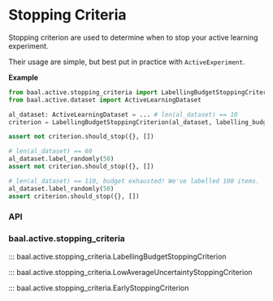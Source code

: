 # Stopping Criteria

Stopping criterion are used to determine when to stop your active learning experiment.

Their usage are simple, but best put in practice with `ActiveExperiment`.

**Example**
```python
from baal.active.stopping_criteria import LabellingBudgetStoppingCriterion
from baal.active.dataset import ActiveLearningDataset

al_dataset: ActiveLearningDataset = ... # len(al_dataset) == 10
criterion = LabellingBudgetStoppingCriterion(al_dataset, labelling_budget=100)

assert not criterion.should_stop({}, [])

# len(al_dataset) == 60
al_dataset.label_randomly(50)
assert not criterion.should_stop({}, [])

# len(al_dataset) == 110, budget exhausted! We've labelled 100 items.
al_dataset.label_randomly(50)
assert criterion.should_stop({}, [])
```


### API

### baal.active.stopping_criteria

::: baal.active.stopping_criteria.LabellingBudgetStoppingCriterion

::: baal.active.stopping_criteria.LowAverageUncertaintyStoppingCriterion

::: baal.active.stopping_criteria.EarlyStoppingCriterion